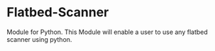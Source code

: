 # Flatbed-Scanner
Module for Python. This Module will enable a user to use any flatbed scanner using python.
